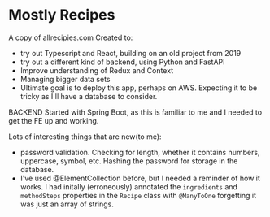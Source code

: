 # Mostly Recipes
A copy of allrecipies.com
Created to:
- try out Typescript and React, building on an old project from 2019
- try out a different kind of backend, using Python and FastAPI
- Improve understanding of Redux and Context
- Managing bigger data sets
- Ultimate goal is to deploy this app, perhaps on AWS. Expecting it to be tricky as I'll have a database to consider.


BACKEND
Started with Spring Boot, as this is familiar to me and I needed to get the FE up and working.

Lots of interesting things that are new(to me):

- password validation. Checking for length, whether it contains numbers, uppercase, symbol, etc. Hashing the password for storage in the database.
- I've used @ElementCollection before, but I needed a reminder of how it works. I had initally (erroneously) annotated the `ingredients` and `methodSteps` properties in the `Recipe` class with `@ManyToOne` forgetting it was just an array of strings.
